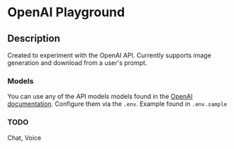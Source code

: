 # OpenAI Playground

## Description
Created to experiment with the OpenAI API. Currently supports image generation and download from a user's prompt.

### Models
You can use any of the API models models found in the [OpenAI documentation](https://platform.openai.com/docs/models). Configure them via the `.env`. Example found in `.env.sample`

### TODO

Chat, Voice